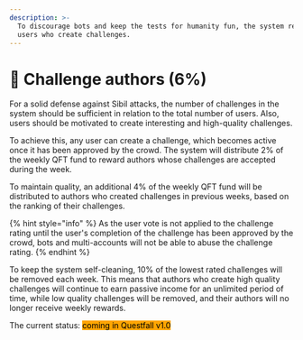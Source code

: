 ```yaml
---
description: >-
  To discourage bots and keep the tests for humanity fun, the system rewards
  users who create challenges.
---
```


# 🚧 Challenge authors (6%)

For a solid defense against Sibil attacks, the number of challenges in the system should be sufficient in relation to the total number of users. Also, users should be motivated to create interesting and high-quality challenges.

To achieve this, any user can create a challenge, which becomes active once it has been approved by the crowd. The system will distribute 2% of the weekly QFT fund to reward authors whose challenges are accepted during the week.&#x20;

To maintain quality, an additional 4% of the weekly QFT fund will be distributed to authors who created challenges in previous weeks, based on the ranking of their challenges.&#x20;

{% hint style="info" %}
As the user vote is not applied to the challenge rating until the user's completion of the challenge has been approved by the crowd, bots and multi-accounts will not be able to abuse the challenge rating.
{% endhint %}

To keep the system self-cleaning, 10% of the lowest rated challenges will be removed each week. This means that authors who create high quality challenges will continue to earn passive income for an unlimited period of time, while low quality challenges will be removed, and their authors will no longer receive weekly rewards.



The current status:  <mark style="background-color:orange;">coming in Questfall v1.0</mark>&#x20;
